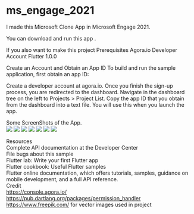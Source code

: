 # ms_engage_2021

I made this Microsoft Clone App in Microsoft Engage 2021.

You can download and run this app .

If you also want to make this project
Prerequisites
Agora.io Developer Account
Flutter 1.0.0

Create an Account and Obtain an App ID
To build and run the sample application, first obtain an app ID:

Create a developer account at agora.io. Once you finish the sign-up process, you are redirected to the dashboard.
Navigate in the dashboard tree on the left to Projects > Project List.
Copy the app ID that you obtain from the dashboard into a text file. You will use this when you launch the app.




Some ScreenShots of the App.<br />
![](appImage/1.jpg)
![](appImage/2.jpg)
![](appImage/3.jpg)
![](appImage/4.jpg)
![](appImage/5.jpg)
![](appImage/6.jpg)
![](appImage/7.jpg)<br />


Resources<br />
Complete API documentation at the Developer Center<br />
File bugs about this sample<br />
Flutter lab: Write your first Flutter app<br />
Flutter cookbook: Useful Flutter samples<br />
Flutter online documentation, which offers tutorials, samples, guidance on mobile development, and a full API reference.<br />
Credit<br />
https://console.agora.io/<br />
https://pub.dartlang.org/packages/permission_handler<br />
https://www.freepik.com/ for vector images used in project<br />
